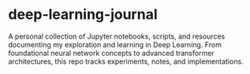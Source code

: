 # deep-learning-journal
A personal collection of Jupyter notebooks, scripts, and resources documenting my exploration and learning in Deep Learning. From foundational neural network concepts to advanced transformer architectures, this repo tracks experiments, notes, and implementations.
